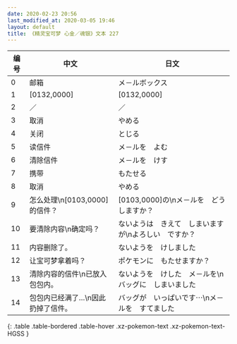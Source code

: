 ```yaml
---
date: 2020-02-23 20:56
last_modified_at: 2020-03-05 19:46
layout: default
title: 《精灵宝可梦 心金／魂银》文本 227
---
```

| 编号 | 中文 | 日文 |
| ---- | ---- | ---- |
| 0 | 邮箱 | メ－ルボックス |
| 1 | [0132,0000] | [0132,0000] |
| 2 | ／ | ／ |
| 3 | 取消 | やめる |
| 4 | 关闭 | とじる |
| 5 | 读信件 | メ－ルを　よむ |
| 6 | 清除信件 | メ－ルを　けす |
| 7 | 携带 | もたせる |
| 8 | 取消 | やめる |
| 9 | 怎么处理\n[0103,0000]的信件？ | [0103,0000]の\nメ－ルを　どうしますか？ |
| 10 | 要清除内容\n确定吗？ | ないようは　きえて　しまいますが\nよろしい　ですか？ |
| 11 | 内容删除了。 | ないようを　けしました |
| 12 | 让宝可梦拿着吗？ | ポケモンに　もたせますか？ |
| 13 | 清除内容的信件\n已放入包包内。 | ないようを　けした　メ－ルを\nバッグに　しまいました |
| 14 | 包包内已经满了…\n因此扔掉了信件。 | バッグが　いっぱいです⋯\nメ－ルを　すてました |
{: .table .table-bordered .table-hover .xz-pokemon-text .xz-pokemon-text-HGSS }